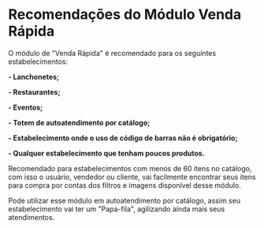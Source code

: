 # **Recomendações do Módulo Venda Rápida**

O módulo de "Venda Rápida" é recomendado para os seguintes estabelecimentos:

**- Lanchonetes;**

**- Restaurantes;**

**- Eventos;**

**- Totem de autoatendimento por catálogo;**

**- Estabelecimento onde o uso de código de barras não é obrigatório;**

**- Qualquer estabelecimento que tenham poucos produtos.**

Recomendado para estabelecimentos com menos de 60 itens no catálogo, com isso o usuário, vendedor ou cliente, vai facilmente encontrar seus itens para compra por contas dos filtros e imagens disponível desse módulo.

Pode utilizar esse módulo em autoatendimento por catálogo, assim seu estabelecimento vai ter um "Papa-fila", agilizando ainda mais seus atendimentos.



